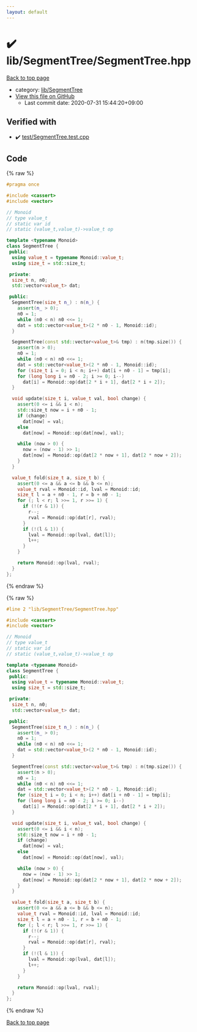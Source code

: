 ```yaml
---
layout: default
---
```


<!-- mathjax config similar to math.stackexchange -->
<script type="text/javascript" async
  src="https://cdnjs.cloudflare.com/ajax/libs/mathjax/2.7.5/MathJax.js?config=TeX-MML-AM_CHTML">
</script>
<script type="text/x-mathjax-config">
  MathJax.Hub.Config({
    TeX: { equationNumbers: { autoNumber: "AMS" }},
    tex2jax: {
      inlineMath: [ ['$','$'] ],
      processEscapes: true
    },
    "HTML-CSS": { matchFontHeight: false },
    displayAlign: "left",
    displayIndent: "2em"
  });
</script>

<script type="text/javascript" src="https://cdnjs.cloudflare.com/ajax/libs/jquery/3.4.1/jquery.min.js"></script>
<script src="https://cdn.jsdelivr.net/npm/jquery-balloon-js@1.1.2/jquery.balloon.min.js" integrity="sha256-ZEYs9VrgAeNuPvs15E39OsyOJaIkXEEt10fzxJ20+2I=" crossorigin="anonymous"></script>
<script type="text/javascript" src="../../../assets/js/copy-button.js"></script>
<link rel="stylesheet" href="../../../assets/css/copy-button.css" />


# :heavy_check_mark: lib/SegmentTree/SegmentTree.hpp

<a href="../../../index.html">Back to top page</a>

* category: <a href="../../../index.html#8d75131a1ef4f10f86f251b50b9a3462">lib/SegmentTree</a>
* <a href="{{ site.github.repository_url }}/blob/master/lib/SegmentTree/SegmentTree.hpp">View this file on GitHub</a>
    - Last commit date: 2020-07-31 15:44:20+09:00




## Verified with

* :heavy_check_mark: <a href="../../../verify/test/SegmentTree.test.cpp.html">test/SegmentTree.test.cpp</a>


## Code

<a id="unbundled"></a>
{% raw %}
```cpp
#pragma once

#include <cassert>
#include <vector>

// Monoid
// type value_t
// static var id
// static (value_t,value_t)->value_t op

template <typename Monoid>
class SegmentTree {
 public:
  using value_t = typename Monoid::value_t;
  using size_t = std::size_t;

 private:
  size_t n, n0;
  std::vector<value_t> dat;

 public:
  SegmentTree(size_t n_) : n(n_) {
    assert(n_ > 0);
    n0 = 1;
    while (n0 < n) n0 <<= 1;
    dat = std::vector<value_t>(2 * n0 - 1, Monoid::id);
  }

  SegmentTree(const std::vector<value_t>& tmp) : n(tmp.size()) {
    assert(n > 0);
    n0 = 1;
    while (n0 < n) n0 <<= 1;
    dat = std::vector<value_t>(2 * n0 - 1, Monoid::id);
    for (size_t i = 0; i < n; i++) dat[i + n0 - 1] = tmp[i];
    for (long long i = n0 - 2; i >= 0; i--)
      dat[i] = Monoid::op(dat[2 * i + 1], dat[2 * i + 2]);
  }

  void update(size_t i, value_t val, bool change) {
    assert(0 <= i && i < n);
    std::size_t now = i + n0 - 1;
    if (change)
      dat[now] = val;
    else
      dat[now] = Monoid::op(dat[now], val);

    while (now > 0) {
      now = (now - 1) >> 1;
      dat[now] = Monoid::op(dat[2 * now + 1], dat[2 * now + 2]);
    }
  }

  value_t fold(size_t a, size_t b) {
    assert(0 <= a && a <= b && b <= n);
    value_t rval = Monoid::id, lval = Monoid::id;
    size_t l = a + n0 - 1, r = b + n0 - 1;
    for (; l < r; l >>= 1, r >>= 1) {
      if (!(r & 1)) {
        r--;
        rval = Monoid::op(dat[r], rval);
      }
      if (!(l & 1)) {
        lval = Monoid::op(lval, dat[l]);
        l++;
      }
    }

    return Monoid::op(lval, rval);
  }
};
```
{% endraw %}

<a id="bundled"></a>
{% raw %}
```cpp
#line 2 "lib/SegmentTree/SegmentTree.hpp"

#include <cassert>
#include <vector>

// Monoid
// type value_t
// static var id
// static (value_t,value_t)->value_t op

template <typename Monoid>
class SegmentTree {
 public:
  using value_t = typename Monoid::value_t;
  using size_t = std::size_t;

 private:
  size_t n, n0;
  std::vector<value_t> dat;

 public:
  SegmentTree(size_t n_) : n(n_) {
    assert(n_ > 0);
    n0 = 1;
    while (n0 < n) n0 <<= 1;
    dat = std::vector<value_t>(2 * n0 - 1, Monoid::id);
  }

  SegmentTree(const std::vector<value_t>& tmp) : n(tmp.size()) {
    assert(n > 0);
    n0 = 1;
    while (n0 < n) n0 <<= 1;
    dat = std::vector<value_t>(2 * n0 - 1, Monoid::id);
    for (size_t i = 0; i < n; i++) dat[i + n0 - 1] = tmp[i];
    for (long long i = n0 - 2; i >= 0; i--)
      dat[i] = Monoid::op(dat[2 * i + 1], dat[2 * i + 2]);
  }

  void update(size_t i, value_t val, bool change) {
    assert(0 <= i && i < n);
    std::size_t now = i + n0 - 1;
    if (change)
      dat[now] = val;
    else
      dat[now] = Monoid::op(dat[now], val);

    while (now > 0) {
      now = (now - 1) >> 1;
      dat[now] = Monoid::op(dat[2 * now + 1], dat[2 * now + 2]);
    }
  }

  value_t fold(size_t a, size_t b) {
    assert(0 <= a && a <= b && b <= n);
    value_t rval = Monoid::id, lval = Monoid::id;
    size_t l = a + n0 - 1, r = b + n0 - 1;
    for (; l < r; l >>= 1, r >>= 1) {
      if (!(r & 1)) {
        r--;
        rval = Monoid::op(dat[r], rval);
      }
      if (!(l & 1)) {
        lval = Monoid::op(lval, dat[l]);
        l++;
      }
    }

    return Monoid::op(lval, rval);
  }
};

```
{% endraw %}

<a href="../../../index.html">Back to top page</a>


